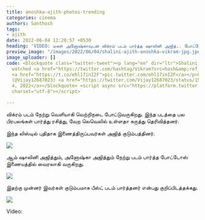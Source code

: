 ```yaml
---
title: anoshka-ajith-photos-trending
categories: cinema
authors: Santhosh
tags:
- ajith
date: 2022-06-04 11:20:57 +0530
heading: 'VIDEO: மகள் அனோஷ்காவுடன் விக்ரம் படம் பார்த்த ஷாலினி அஜித்.. போட்டோஸ் வைரல்..!'
preview_image: "/images/2022/06/04/shalini-ajith-anoshka-vikram-jpg.jpeg"
image_uploader: []
code: <blockquote class="twitter-tweet"><p lang="en" dir="ltr">Shalini anni and Anoushka
  watched <a href="https://twitter.com/hashtag/Vikram?src=hash&amp;ref_src=twsrc%5Etfw">#Vikram</a>
  <a href="https://t.co/ehl17inI2F">pic.twitter.com/ehl17inI2F</a></p>&mdash; ajith
  (@Vijay12687023) <a href="https://twitter.com/Vijay12687023/status/1532953240647925760?ref_src=twsrc%5Etfw">June
  4, 2022</a></blockquote> <script async src="https://platform.twitter.com/widgets.js"
  charset="utf-8"></script>

---
```

விக்ரம் படம் நேற்று வெளியாகி வெற்றிநடை போட்டுவருகிறது. இந்த படத்தை பல பிரபலங்கள் பார்த்து ரசித்து, வேற லெவெலில் உள்ளதா கருத்து தெரிவித்தனர்.

இந்த லிஸ்டில் புதிதாக இணைத்திருப்பவர்கள் அஜித் குடும்பத்தினர்.

![](/images/2022/06/04/anoshka-ajith-1-jpg.jpeg)

ஆம் ஷாலினி அஜித்தும், அனோஷ்கா அஜித்தும் நேற்று படம் பார்த்த போட்டோஸ் இணையத்தில் வைரலாகி வருகிறது.

![](/images/2022/06/04/anoshka-ajith-2-jpg.jpeg)

இதற்கு முன்னர் இவர்கள் குடும்பமாக பீஸ்ட் படம் பார்த்தனர் என்பது குறிப்பிடத்தக்கது.

![](/images/2022/06/04/anoshka-ajith-3-jpg.jpeg)

Video:

